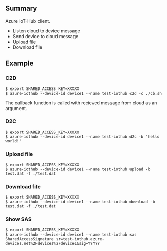 ## Summary

Azure IoT-Hub client.

- Listen cloud to device message
- Send device to cloud message
- Upload file
- Download file

## Example

### C2D

```
$ export SHARED_ACCESS_KEY=XXXXX
$ azure-iothub --device-id device1 --name test-iothub c2d -c ./cb.sh
```

The callback function is called with recieved message from cloud as an argument.

### D2C

```
$ export SHARED_ACCESS_KEY=XXXXX
$ azure-iothub --device-id device1 --name test-iothub d2c -b "hello world!"
```

### Upload file

```
$ export SHARED_ACCESS_KEY=XXXXX
$ azure-iothub --device-id device1 --name test-iothub upload -b test.dat -f ./test.dat
```

### Download file

```
$ export SHARED_ACCESS_KEY=XXXXX
$ azure-iothub --device-id device1 --name test-iothub download -b test.dat -f ./test.dat
```

### Show SAS
```
$ export SHARED_ACCESS_KEY=XXXXX
$ azure-iothub --device-id device1 --name test-iothub sas
SharedAccessSignature sr=test-iothub.azure-devices.net%2Fdevices%2Fdevice1&sig=YYYYY
```
